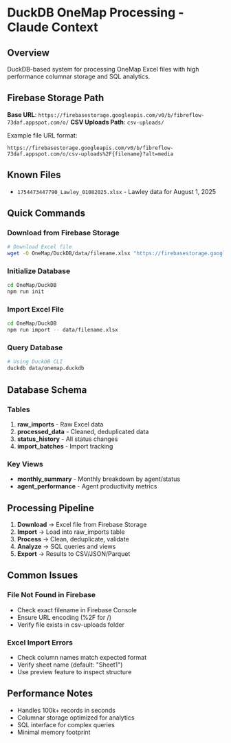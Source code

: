# DuckDB OneMap Processing - Claude Context

## Overview
DuckDB-based system for processing OneMap Excel files with high performance columnar storage and SQL analytics.

## Firebase Storage Path
**Base URL**: `https://firebasestorage.googleapis.com/v0/b/fibreflow-73daf.appspot.com/o/`
**CSV Uploads Path**: `csv-uploads/`

Example file URL format:
```
https://firebasestorage.googleapis.com/v0/b/fibreflow-73daf.appspot.com/o/csv-uploads%2F{filename}?alt=media
```

## Known Files
- `1754473447790_Lawley_01082025.xlsx` - Lawley data for August 1, 2025

## Quick Commands

### Download from Firebase Storage
```bash
# Download Excel file
wget -O OneMap/DuckDB/data/filename.xlsx "https://firebasestorage.googleapis.com/v0/b/fibreflow-73daf.appspot.com/o/csv-uploads%2Ffilename.xlsx?alt=media"
```

### Initialize Database
```bash
cd OneMap/DuckDB
npm run init
```

### Import Excel File
```bash
cd OneMap/DuckDB
npm run import -- data/filename.xlsx
```

### Query Database
```bash
# Using DuckDB CLI
duckdb data/onemap.duckdb
```

## Database Schema

### Tables
1. **raw_imports** - Raw Excel data
2. **processed_data** - Cleaned, deduplicated data
3. **status_history** - All status changes
4. **import_batches** - Import tracking

### Key Views
- **monthly_summary** - Monthly breakdown by agent/status
- **agent_performance** - Agent productivity metrics

## Processing Pipeline

1. **Download** → Excel file from Firebase Storage
2. **Import** → Load into raw_imports table
3. **Process** → Clean, deduplicate, validate
4. **Analyze** → SQL queries and views
5. **Export** → Results to CSV/JSON/Parquet

## Common Issues

### File Not Found in Firebase
- Check exact filename in Firebase Console
- Ensure URL encoding (%2F for /)
- Verify file exists in csv-uploads folder

### Excel Import Errors
- Check column names match expected format
- Verify sheet name (default: "Sheet1")
- Use preview feature to inspect structure

## Performance Notes
- Handles 100k+ records in seconds
- Columnar storage optimized for analytics
- SQL interface for complex queries
- Minimal memory footprint